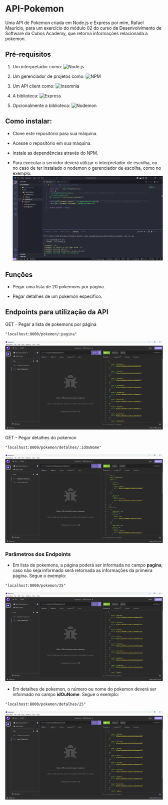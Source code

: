 # API-Pokemon

Uma API de Pokemon criada em Node.js e Express por mim, Rafael Maurício, para um exercício do módulo 02 do curso de Desenvolvimento de Software da Cubos Academy, que retorna informações relacionada a pokemon.

## Pré-requisitos

1. Um interpretador como:
   ![Node.js](https://img.shields.io/badge/Node.js-339933.svg?style=for-the-badge&logo=nodedotjs&logoColor=white)

2. Um gerenciador de projetos como:
   ![NPM](https://img.shields.io/badge/npm-CB3837.svg?style=for-the-badge&logo=npm&logoColor=white)

3. Um API client como:
   ![Insomnia](https://img.shields.io/badge/Insomnia-4000BF.svg?style=for-the-badge&logo=Insomnia&logoColor=white)

4. A biblioteca:
   ![Express](https://img.shields.io/badge/Express-000000.svg?style=for-the-badge&logo=Express&logoColor=white)

5. Opcionalmente a biblioteca:
   ![Nodemon](https://img.shields.io/badge/NODEMON-%23323330.svg?style=for-the-badge&logo=nodemon&logoColor=%BBDEAD)

## Como instalar:

- Clone este repositório para sua máquina.

- Acesse o repositório em sua máquina.

- Instale as dependências através do NPM.

- Para executar o servidor deverá utilizar o interpretador de escolha, ou no caso de ter instalado o nodemon o gerenciador de escolha, como no exemplo:
  <img src="./imagensReadMe/iniciando-servidor.png">

## Funções

- Pegar uma lista de 20 pokemons por página.

- Pegar detalhes de um pokemon específico.

## Endpoints para utilização da API

GET - Pegar a lista de pokemons por página

```
"localhost:8000/pokemon/:pagina"
```

<img src="./imagensReadMe/rota-lista-1.png">

GET - Pegar detalhes do pokemon

```
"localhost:8000/pokemon/detalhes/:idOuNome"
```

<img src="./imagensReadMe/rota-detalhes-1.png">

### Parâmetros dos Endpoints

- Em lista de pokemons, a página poderá ser informada no campo **pagina**, caso não seja informado será retornada as informações da primeira página. Segue o exemplo:

```
"localhost:8000/pokemon/25"
```

<img src="./imagensReadMe/rota-lista-2.png">

- Em detalhes de pokemon, o número ou nome do pokemon deverá ser informado no campo **idOuNome**. Segue o exemplo:

```
"localhost:8000/pokemon/detalhes/25"
```

<img src="./imagensReadMe/rota-lista-2.png">
